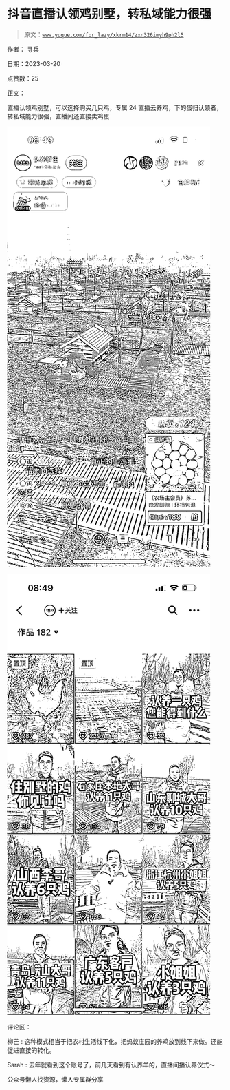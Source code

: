 # 抖音直播认领鸡别墅，转私域能力很强

> 原文：[`www.yuque.com/for_lazy/xkrm14/zxn326imyh9ph2l5`](https://www.yuque.com/for_lazy/xkrm14/zxn326imyh9ph2l5)



作者： 寻兵



日期：2023-03-20



点赞数：25



正文：



直播认领鸡别墅，可以选择购买几只鸡，专属 24 直播云养鸡，下的蛋归认领者，转私域能力很强，直播间还直接卖鸡蛋



![](img/86a28cbaa2ed1cfc52a4c185c5d1d9d9.png)  

![](img/614b7fcbcd9254a3b715bc4a18a6f7ed.png)  

评论区：



柳芒 : 这种模式相当于把农村生活线下化，把蚂蚁庄园的养鸡放到线下来做。还能促进直接的转化。



Sarah : 去年就看到这个账号了，前几天看到有认养羊的，直播间播认养仪式～



公众号懒人找资源，懒人专属群分享

</ne-p></ne-p>